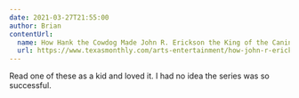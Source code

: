 ```yaml
---
date: 2021-03-27T21:55:00
author: Brian
contentUrl: 
  name: How Hank the Cowdog Made John R. Erickson the King of the Canine Canon
  url: https://www.texasmonthly.com/arts-entertainment/how-john-r-erickson-became-king-canine-canon/
---
```

Read one of these as a kid and loved it. I had no idea the series was so successful.